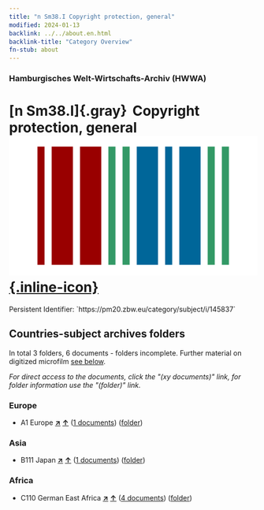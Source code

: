 ```yaml
---
title: "n Sm38.I Copyright protection, general"
modified: 2024-01-13
backlink: ../../about.en.html
backlink-title: "Category Overview"
fn-stub: about
---
```


### Hamburgisches Welt-Wirtschafts-Archiv (HWWA)

# [n Sm38.I]{.gray}&#8201; Copyright protection, general &#160; [![Wikidata](/images/Wikidata-logo.svg "Wikidata"){.inline-icon}](http://www.wikidata.org/entity/Q104710357)

<div class="hint">Persistent Identifier: `https://pm20.zbw.eu/category/subject/i/145837`</div>







## Countries-subject archives folders







In total 3 folders, 6 documents - folders incomplete. Further material on digitized microfilm [see below](#filmsections).

_For direct access to the documents, click the "(xy documents)" link, for folder information use the "(folder)" link._



### Europe

- A1 Europe [**&nearr;**](../../../geo/i/140892/about.en.html "Europe (all folders)") [**&uarr;**](../../../geo/about.en.html#A1 "Country category system") (<a href="https://pm20.zbw.eu/iiifview/folder/sh/140892,145837" title="about: Europe : Copyright protection, general" target="_blank">1 documents</a>) ([folder](../../../../folder/sh/1408xx/140892/1458xx/145837/about.en.html))

### Asia

- B111 Japan [**&nearr;**](../../../geo/i/141272/about.en.html "Japan (all folders)") [**&uarr;**](../../../geo/about.en.html#B111 "Country category system") (<a href="https://pm20.zbw.eu/iiifview/folder/sh/141272,145837" title="about: Japan : Copyright protection, general" target="_blank">1 documents</a>) ([folder](../../../../folder/sh/1412xx/141272/1458xx/145837/about.en.html))

### Africa

- C110 German East Africa [**&nearr;**](../../../geo/i/141471/about.en.html "German East Africa (all folders)") [**&uarr;**](../../../geo/about.en.html#C110 "Country category system") (<a href="https://pm20.zbw.eu/iiifview/folder/sh/141471,145837" title="about: German East Africa : Copyright protection, general" target="_blank">4 documents</a>) ([folder](../../../../folder/sh/1414xx/141471/1458xx/145837/about.en.html))



<a id="filmsections" />













